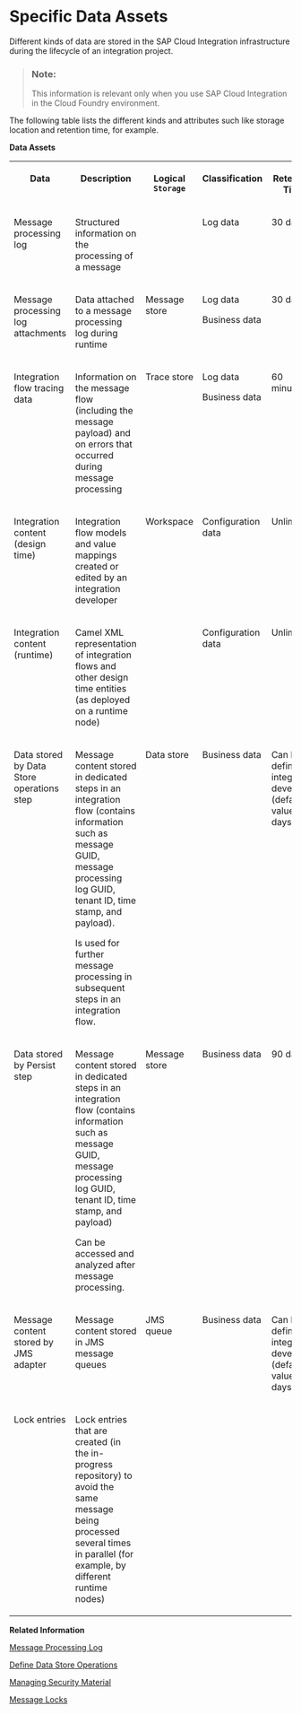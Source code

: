 <!-- loio0e4e511016754da4bea756df94172a87 -->

# Specific Data Assets

Different kinds of data are stored in the SAP Cloud Integration infrastructure during the lifecycle of an integration project.

> ### Note:  
> This information is relevant only when you use SAP Cloud Integration in the Cloud Foundry environment.

The following table lists the different kinds and attributes such like storage location and retention time, for example.

**Data Assets**


<table>
<tr>
<th valign="top">

Data



</th>
<th valign="top">

Description



</th>
<th valign="top">

Logical `Storage` 



</th>
<th valign="top">

Classification



</th>
<th valign="top">

Retention Time



</th>
</tr>
<tr>
<td valign="top">

Message processing log



</td>
<td valign="top">

Structured information on the processing of a message



</td>
<td valign="top">



</td>
<td valign="top">

Log data



</td>
<td valign="top">

30 days



</td>
</tr>
<tr>
<td valign="top">

Message processing log attachments



</td>
<td valign="top">

Data attached to a message processing log during runtime



</td>
<td valign="top">

Message store



</td>
<td valign="top">

Log data

Business data



</td>
<td valign="top">

30 days



</td>
</tr>
<tr>
<td valign="top">

Integration flow tracing data



</td>
<td valign="top">

Information on the message flow \(including the message payload\) and on errors that occurred during message processing



</td>
<td valign="top">

Trace store



</td>
<td valign="top">

Log data

Business data



</td>
<td valign="top">

60 minutes



</td>
</tr>
<tr>
<td valign="top">

Integration content \(design time\)



</td>
<td valign="top">

Integration flow models and value mappings created or edited by an integration developer



</td>
<td valign="top">

Workspace



</td>
<td valign="top">

Configuration data



</td>
<td valign="top">

Unlimited



</td>
</tr>
<tr>
<td valign="top">

Integration content \(runtime\)



</td>
<td valign="top">

Camel XML representation of integration flows and other design time entities \(as deployed on a runtime node\)



</td>
<td valign="top">



</td>
<td valign="top">

Configuration data



</td>
<td valign="top">

Unlimited



</td>
</tr>
<tr>
<td valign="top">

Data stored by Data Store operations step



</td>
<td valign="top">

Message content stored in dedicated steps in an integration flow \(contains information such as message GUID, message processing log GUID, tenant ID, time stamp, and payload\).

Is used for further message processing in subsequent steps in an integration flow.



</td>
<td valign="top">

Data store



</td>
<td valign="top">

Business data



</td>
<td valign="top">

Can be defined by integration developer \(default value: 30 days\)



</td>
</tr>
<tr>
<td valign="top">

Data stored by Persist step



</td>
<td valign="top">

Message content stored in dedicated steps in an integration flow \(contains information such as message GUID, message processing log GUID, tenant ID, time stamp, and payload\)

Can be accessed and analyzed after message processing.



</td>
<td valign="top">

Message store



</td>
<td valign="top">

Business data



</td>
<td valign="top">

90 days



</td>
</tr>
<tr>
<td valign="top">

Message content stored by JMS adapter



</td>
<td valign="top">

Message content stored in JMS message queues



</td>
<td valign="top">

JMS queue



</td>
<td valign="top">

Business data



</td>
<td valign="top">

Can be defined by integration developer \(default value: 90 days\)



</td>
</tr>
<tr>
<td valign="top">

Lock entries



</td>
<td valign="top">

Lock entries that are created \(in the in-progress repository\) to avoid the same message being processed several times in parallel \(for example, by different runtime nodes\)



</td>
<td valign="top">



</td>
<td valign="top">



</td>
<td valign="top">



</td>
</tr>
</table>

**Related Information**  


[Message Processing Log](../Operations/message-processing-log-b32f8cd.md "The message processing log displays structured information of a message.")

 <?sap-ot O2O class="- topic/link " href="866b6a94a074487384a21377ec9f2eb2.xml" text="" desc="" xtrc="link:2" xtrf="file:/home/builder/src/dita-all/cvv1690968981196/loio3268cb35959d4b368fb49de861bfe8a1_en-US/src/content/localization/en-us/0e4e511016754da4bea756df94172a87.xml" ?> 

[Define Data Store Operations](../Development/define-data-store-operations-79f63a4.md "You can use the data store to temporarily store messages.")

 <?sap-ot O2O class="- topic/link " href="9247e59fd76c441592da5724dc890f65.xml" text="" desc="" xtrc="link:4" xtrf="file:/home/builder/src/dita-all/cvv1690968981196/loio3268cb35959d4b368fb49de861bfe8a1_en-US/src/content/localization/en-us/0e4e511016754da4bea756df94172a87.xml" ?> 

[Managing Security Material](../Operations/managing-security-material-b8ccb53.md "The Manage Security Material area provides an overview of security-related artifacts.")

[Message Locks](../Operations/message-locks-bce9ae0.md "This section allows you to display and manage lock entries that are created (in the in-progress repository) to avoid the same message being processed several times in parallel (for example, by different runtime nodes).")

